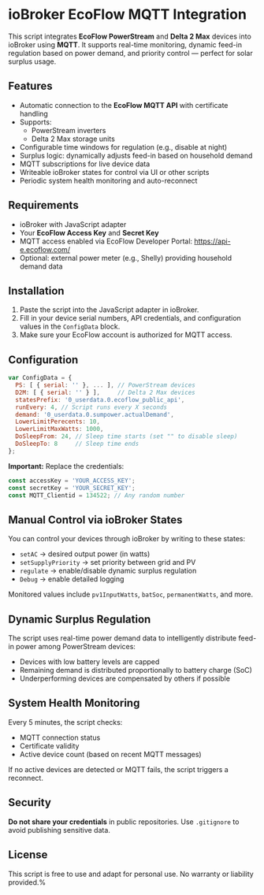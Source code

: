 # ioBroker EcoFlow MQTT Integration

This script integrates **EcoFlow PowerStream** and **Delta 2 Max** devices into ioBroker using **MQTT**. It supports real-time monitoring, dynamic feed-in regulation based on power demand, and priority control — perfect for solar surplus usage.

## Features

- Automatic connection to the **EcoFlow MQTT API** with certificate handling
- Supports:
  - PowerStream inverters
  - Delta 2 Max storage units
- Configurable time windows for regulation (e.g., disable at night)
- Surplus logic: dynamically adjusts feed-in based on household demand
- MQTT subscriptions for live device data
- Writeable ioBroker states for control via UI or other scripts
- Periodic system health monitoring and auto-reconnect

## Requirements

- ioBroker with JavaScript adapter
- Your **EcoFlow Access Key** and **Secret Key**
- MQTT access enabled via EcoFlow Developer Portal: https://api-e.ecoflow.com/
- Optional: external power meter (e.g., Shelly) providing household demand data

## Installation

1. Paste the script into the JavaScript adapter in ioBroker.
2. Fill in your device serial numbers, API credentials, and configuration values in the `ConfigData` block.
3. Make sure your EcoFlow account is authorized for MQTT access.

## Configuration

```js
var ConfigData = {
  PS: [ { serial: '' }, ... ], // PowerStream devices
  D2M: [ { serial: '' } ],     // Delta 2 Max devices
  statesPrefix: '0_userdata.0.ecoflow_public_api',
  runEvery: 4, // Script runs every X seconds
  demand: '0_userdata.0.sumpower.actualDemand',
  LowerLimitPerecents: 10,
  LowerLimitMaxWatts: 1000,
  DoSleepFrom: 24, // Sleep time starts (set "" to disable sleep)
  DoSleepTo: 8     // Sleep time ends
};
```

**Important:** Replace the credentials:
```js
const accessKey = 'YOUR_ACCESS_KEY';
const secretKey = 'YOUR_SECRET_KEY';
const MQTT_Clientid = 134522; // Any random number
```

## Manual Control via ioBroker States

You can control your devices through ioBroker by writing to these states:

- `setAC` → desired output power (in watts)
- `setSupplyPriority` → set priority between grid and PV
- `regulate` → enable/disable dynamic surplus regulation
- `Debug` → enable detailed logging

Monitored values include `pv1InputWatts`, `batSoc`, `permanentWatts`, and more.

## Dynamic Surplus Regulation

The script uses real-time power demand data to intelligently distribute feed-in power among PowerStream devices:

- Devices with low battery levels are capped
- Remaining demand is distributed proportionally to battery charge (SoC)
- Underperforming devices are compensated by others if possible

## System Health Monitoring

Every 5 minutes, the script checks:

- MQTT connection status
- Certificate validity
- Active device count (based on recent MQTT messages)

If no active devices are detected or MQTT fails, the script triggers a reconnect.

## Security

**Do not share your credentials** in public repositories. Use `.gitignore` to avoid publishing sensitive data.

## License

This script is free to use and adapt for personal use. No warranty or liability provided.%   

